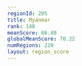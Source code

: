 ```yaml
---
regionId: 205
title: Myanmar
rank: 148
meanScore: 66.48
globalMeanScore: 70.22
numRegions: 220
layout: region_score
---
```

